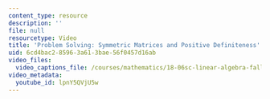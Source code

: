 ```yaml
---
content_type: resource
description: ''
file: null
resourcetype: Video
title: 'Problem Solving: Symmetric Matrices and Positive Definiteness'
uid: 6cd4bac2-8596-3a61-3bae-56f0457d16ab
video_files:
  video_captions_file: /courses/mathematics/18-06sc-linear-algebra-fall-2011/resource-index/problem-solving-symmetric-matrices-and-positive-definiteness/lpnY5QVjU5w.vtt
video_metadata:
  youtube_id: lpnY5QVjU5w
---
```

